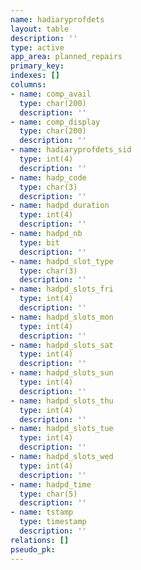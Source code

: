 ```yaml
---
name: hadiaryprofdets
layout: table
description: ''
type: active
app_area: planned_repairs
primary_key: 
indexes: []
columns:
- name: comp_avail
  type: char(200)
  description: ''
- name: comp_display
  type: char(200)
  description: ''
- name: hadiaryprofdets_sid
  type: int(4)
  description: ''
- name: hadp_code
  type: char(3)
  description: ''
- name: hadpd_duration
  type: int(4)
  description: ''
- name: hadpd_nb
  type: bit
  description: ''
- name: hadpd_slot_type
  type: char(3)
  description: ''
- name: hadpd_slots_fri
  type: int(4)
  description: ''
- name: hadpd_slots_mon
  type: int(4)
  description: ''
- name: hadpd_slots_sat
  type: int(4)
  description: ''
- name: hadpd_slots_sun
  type: int(4)
  description: ''
- name: hadpd_slots_thu
  type: int(4)
  description: ''
- name: hadpd_slots_tue
  type: int(4)
  description: ''
- name: hadpd_slots_wed
  type: int(4)
  description: ''
- name: hadpd_time
  type: char(5)
  description: ''
- name: tstamp
  type: timestamp
  description: ''
relations: []
pseudo_pk: 
---
```


